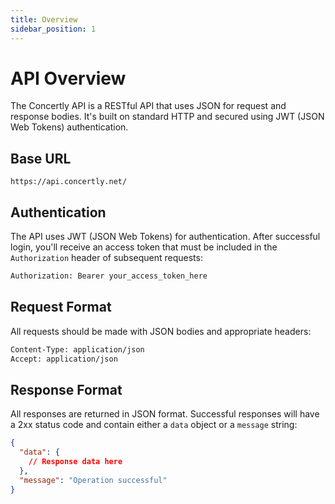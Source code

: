 ```yaml
---
title: Overview
sidebar_position: 1
---
```


# API Overview

The Concertly API is a RESTful API that uses JSON for request and response bodies. It's built on standard HTTP and secured using JWT (JSON Web Tokens) authentication.

## Base URL

```
https://api.concertly.net/
```

## Authentication

The API uses JWT (JSON Web Tokens) for authentication. After successful login, you'll receive an access token that must be included in the `Authorization` header of subsequent requests:

```bash
Authorization: Bearer your_access_token_here
```

## Request Format

All requests should be made with JSON bodies and appropriate headers:

```bash
Content-Type: application/json
Accept: application/json
```

## Response Format

All responses are returned in JSON format. Successful responses will have a 2xx status code and contain either a `data` object or a `message` string:

```json
{
  "data": {
    // Response data here
  },
  "message": "Operation successful"
}
```